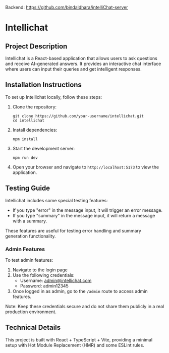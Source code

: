 Backend: https://github.com/bindaldhara/intelliChat-server

# Intellichat

## Project Description

Intellichat is a React-based application that allows users to ask questions and receive AI-generated answers. It provides an interactive chat interface where users can input their queries and get intelligent responses.

## Installation Instructions

To set up Intellichat locally, follow these steps:

1. Clone the repository:
   ```
   git clone https://github.com/your-username/intellichat.git
   cd intellichat
   ```

2. Install dependencies:
   ```
   npm install
   ```

3. Start the development server:
   ```
   npm run dev
   ```

4. Open your browser and navigate to `http://localhost:5173` to view the application.

## Testing Guide

Intellichat includes some special testing features:

- If you type "error" in the message input, it will trigger an error message.
- If you type "summary" in the message input, it will return a message with a summary.

These features are useful for testing error handling and summary generation functionality.

### Admin Features

To test admin features:

1. Navigate to the login page
2. Use the following credentials:
   - Username: admin@intellichat.com
   - Password: admin12345
3. Once logged in as admin, go to the `/admin` route to access admin features.

Note: Keep these credentials secure and do not share them publicly in a real production environment.

## Technical Details

This project is built with React + TypeScript + Vite, providing a minimal setup with Hot Module Replacement (HMR) and some ESLint rules.


